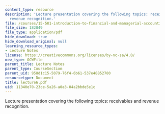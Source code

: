 ```yaml
---
content_type: resource
description: 'Lecture presentation covering the following topics: receivables and
  revenue recognition.'
file: /courses/15-501-introduction-to-financial-and-managerial-accounting-spring-2004/11340e7023ce5a26a0a304a2bbde5e1c_lecture6.pdf
file_size: 182849
file_type: application/pdf
hide_download: true
hide_download_original: null
learning_resource_types:
- Lecture Notes
license: https://creativecommons.org/licenses/by-nc-sa/4.0/
ocw_type: OCWFile
parent_title: Lecture Notes
parent_type: CourseSection
parent_uid: 958d1c15-5079-76f4-6b61-537e48852700
resourcetype: Document
title: lecture6.pdf
uid: 11340e70-23ce-5a26-a0a3-04a2bbde5e1c
---
```

Lecture presentation covering the following topics: receivables and revenue recognition.
